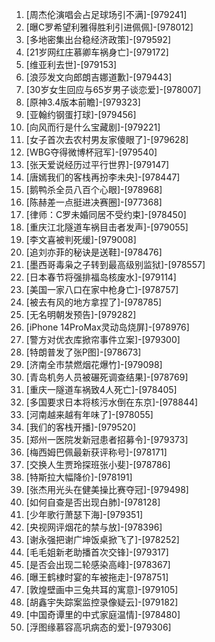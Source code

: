 
1. [周杰伦演唱会占足球场引不满]-[979241]
1. [曝C罗希望利雅得胜利引进佩佩]-[978012]
1. [多地密集出台稳经济政策]-[979592]
1. [21岁网红庄慕卿车祸身亡]-[979172]
1. [维亚利去世]-[979153]
1. [浪莎发文向郎朗吉娜道歉]-[979443]
1. [30岁女生回应与65岁男子谈恋爱]-[978007]
1. [原神3.4版本前瞻]-[979323]
1. [亚翰约钢蛋打球]-[979456]
1. [向风而行是什么宝藏剧]-[979221]
1. [女子首次去农村男友家傻眼了]-[979628]
1. [WBG夺得微博杯冠军]-[979540]
1. [张天爱说经历过平行世界]-[979147]
1. [唐嫣我们的客栈再扮李未央]-[978447]
1. [鹅鸭杀全员八百个心眼]-[978968]
1. [陈赫差一点挺进决赛圈]-[977368]
1. [律师：C罗未婚同居不受约束]-[978450]
1. [重庆江北隧道车祸目击者发声]-[979055]
1. [李文喜被判死缓]-[979008]
1. [追刘亦菲的秘诀是送鞋]-[978476]
1. [墨西哥毒枭之子转到最高级别监狱]-[978557]
1. [日本春节将强排福岛核废水]-[979114]
1. [美国一家八口在家中枪身亡]-[978757]
1. [被去有风的地方拿捏了]-[978785]
1. [无名明朝发预告]-[979282]
1. [iPhone 14ProMax灵动岛烧屏]-[978976]
1. [警方对优衣库掀帘事件立案]-[979300]
1. [特朗普发了张P图]-[978673]
1. [济南全市禁燃烟花爆竹]-[979098]
1. [青岛机务人员被碾死调查结果]-[978769]
1. [重庆一隧道车祸致4人死亡]-[978405]
1. [多国要求日本将核污水倒在东京]-[978844]
1. [河南越来越有年味了]-[978055]
1. [我们的客栈开播]-[979520]
1. [郑州一医院发新冠患者招募令]-[979373]
1. [梅西姆巴佩最新获评称号]-[978171]
1. [交换人生贾玲探班张小斐]-[978786]
1. [特斯拉大幅降价]-[978191]
1. [张杰用光头在健美操比赛夺冠]-[979498]
1. [如何自查是否出现白肺]-[978128]
1. [少年歌行萧瑟下海]-[979351]
1. [央视网评烟花的禁与放]-[978396]
1. [谢永强把谢广坤饭桌掀飞了]-[978252]
1. [毛毛姐新老助播首次交锋]-[979317]
1. [是否会出现二轮感染高峰]-[978367]
1. [曝王鹤棣时宴的车被拖走]-[978751]
1. [敦煌壁画中三兔共耳的寓意]-[979105]
1. [胡鑫宇失踪案监控录像疑云]-[979182]
1. [中国奇谭里的中式家庭温情]-[978480]
1. [浮图缘慕容高巩病态的爱]-[979306]